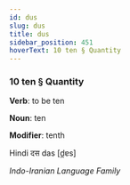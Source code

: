 ```yaml
---
id: dus
slug: dus
title: dus
sidebar_position: 451
hoverText: 10 ten § Quantity
---
```


### 10 ten § Quantity

**Verb**: to be ten

**Noun**: ten

**Modifier**: tenth

Hindi दस das [d̪ɐs]

*Indo-Iranian Language Family*